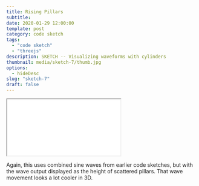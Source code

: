 ```yaml
---
title: Rising Pillars
subtitle:
date: 2020-01-29 12:00:00
template: post
category: code sketch
tags:
  - "code sketch"
  - "threejs"
description: SKETCH -- Visualizing waveforms with cylinders
thumbnail: media/sketch-7/thumb.jpg
options:
  - hideDesc
slug: "sketch-7"
draft: false
---
```


<div className="threejs-viz-container">
  <iframe id="sketch-7"
      className="resp-iframe"
      title="sketch-7"
      src="/visualizations/viz-rising-pillars"
      scrolling="no">
  </iframe>
</div>

Again, this uses combined sine waves from earlier code sketches, but with the wave output displayed as the height of scattered pillars. That wave movement looks a lot cooler in 3D.
